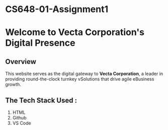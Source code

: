 # CS648-01-Assignment1
# Welcome to Vecta Corporation's Digital Presence 

## Overview

This website serves as the digital gateway to **Vecta Corporation**, a leader in providing round-the-clock turnkey vSolutions that drive agile eBusiness growth.

## The Tech Stack Used : 
1. HTML
2. Github
3. VS Code 
